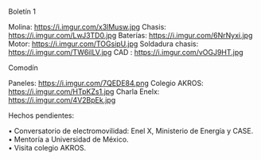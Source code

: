 Boletín 1

Molina: https://i.imgur.com/x3lMusw.jpg
Chasis: https://i.imgur.com/LwJ3TD0.jpg
Baterías: https://i.imgur.com/6NrNyxi.jpg
Motor: https://i.imgur.com/TOGsipU.jpg
Soldadura chasis: https://i.imgur.com/TW6ilLV.jpg
CAD : https://i.imgur.com/vOGJ9HT.jpg

Comodín

Paneles: https://i.imgur.com/7QEDE84.png
Colegio AKROS: https://i.imgur.com/HTpKZs1.jpg
Charla Enelx: https://i.imgur.com/4V2BpEk.jpg


Hechos pendientes:

• Conversatorio de electromovilidad: Enel X, Ministerio de Energía y CASE.<br>
• Mentoría a Universidad de México.<br>
• Visita colegio AKROS.<br>